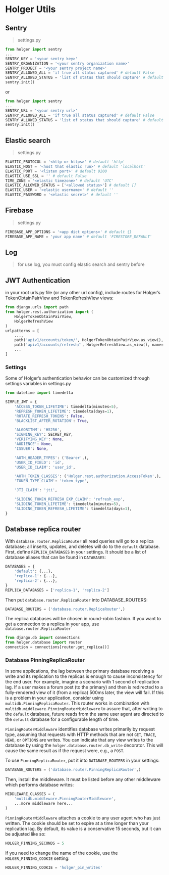 # Holger Utils


## Sentry
> settings.py
```python
from holger import sentry
...
SENTRY_KEY = '<your sentry key>'
SENTRY_ORGANIZATION = '<your sentry organization name>'
SENTRY_PROJECT = '<your sentry project name>'
SENTRY_ALLOWED_ALL = 'if true all status captured' # default False
SENTRY_ALLOWED_STATUS = 'list of status that should capture' # default []
sentry.init()
```
or
```python
from holger import sentry
...
SENTRY_URL = '<your sentry url>'
SENTRY_ALLOWED_ALL = 'if true all status captured' # default False
SENTRY_ALLOWED_STATUS = 'list of status that should capture' # default []
sentry.init()
``` 
 

## Elastic search
> settings.py
```python
ELASTIC_PROTOCOL = '<http or https>' # default 'http'
ELASTIC_HOST = '<host that elastic run>' # default 'localhost'
ELASTIC_PORT = '<listen port>' # default 9200
ELASTIC_USE_SSL = '' # default False
TIME_ZONE = '<elastic timezone>' # default 'UTC'
ELASTIC_ALLOWED_STATUS = ['<allowed status>'] # default []
ELASTIC_USER = '<elastic username>' # default ''
ELASTIC_PASSWORD = '<elastic secret>' # default ''
```

## Firebase
> settings.py
```python
FIREBASE_APP_OPTIONS = '<app dict options>' # default {}
FIREBASE_APP_NAME = 'your app name' # default 'FIRESTORE_DEFAULT'
```


## Log
> for use log, you must config elastic search and sentry before



## JWT Authentication
in your root urls.py file (or any other url config), 
include routes for Holger’s 
TokenObtainPairView and TokenRefreshView views:
```python
from django.urls import path
from holger.rest.authorization import (
    HolgerTokenObtainPairView,
    HolgerRefreshView
)
urlpatterns = [
    ...,
    path('apiv1/accounts/token/', HolgerTokenObtainPairView.as_view(), name='token_obtain_pair'),
    path('apiv1/accounts/refresh/', HolgerRefreshView.as_view(), name='token_refresh'),
    ...
]
```
### Settings
Some of Holger’s authentication behavior can be 
customized through settings variables in settings.py
```python
from datetime import timedelta

SIMPLE_JWT = {
    'ACCESS_TOKEN_LIFETIME': timedelta(minutes=5),
    'REFRESH_TOKEN_LIFETIME': timedelta(days=1),
    'ROTATE_REFRESH_TOKENS': False,
    'BLACKLIST_AFTER_ROTATION': True,

    'ALGORITHM': 'HS256',
    'SIGNING_KEY': SECRET_KEY,
    'VERIFYING_KEY': None,
    'AUDIENCE': None,
    'ISSUER': None,

    'AUTH_HEADER_TYPES': ('Bearer',),
    'USER_ID_FIELD': 'id',
    'USER_ID_CLAIM': 'user_id',

    'AUTH_TOKEN_CLASSES': ('Holger.rest.authorization.AccessToken',),
    'TOKEN_TYPE_CLAIM': 'token_type',

    'JTI_CLAIM': 'jti',

    'SLIDING_TOKEN_REFRESH_EXP_CLAIM': 'refresh_exp',
    'SLIDING_TOKEN_LIFETIME': timedelta(minutes=5),
    'SLIDING_TOKEN_REFRESH_LIFETIME': timedelta(days=1),
}
```


## Database replica router

With `database.router.ReplicaRouter` all read queries will go to a replica
database;  all inserts, updates, and deletes will do to the ``default``
database.
First, define ``REPLICA_DATABASES`` in your settings.  It should be a list of
database aliases that can be found in ``DATABASES``:
```python
DATABASES = {
    'default': {...},
    'replica-1': {...},
    'replica-2': {...},
}
REPLICA_DATABASES = ['replica-1', 'replica-2']
```
Then put ``database.router.ReplicaRouter`` into DATABASE_ROUTERS:
```python
DATABASE_ROUTERS = ('database.router.ReplicaRouter',)
```    
The replica databases will be chosen in round-robin fashion.
If you want to get a connection to a replica in your app, use `database.router.ReplicaRouter`
```python
from django.db import connections
from holger.database import router
connection = connections[router.get_replica()]
```


### Database PinningReplicaRouter
In some applications, the lag between the primary database receiving a
write and its replication to the replicas is enough to cause inconsistency
for the end user. For example, imagine a scenario with 1 second of replication lag.
If a user makes a forum post (to the primary) and then is redirected 
to a fully-rendered view of it (from a replica) 500ms later, the view will fail. 
If this is a problem in your application, consider using `multidb.PinningReplicaRouter`. 
This router works in combination with `multidb.middleware.PinningRouterMiddleware` 
to assure that, after writing to the `default` database, future reads from the same 
user agent are directed to the `default` database for a configurable length of time.

`PinningRouterMiddleware` identifies database writes primarily by request type, 
assuming that requests with HTTP methods that are not `GET`, `TRACE`, `HEAD`, or `OPTIONS` 
are writes. You can indicate that any view writes to the database by using the 
`holger.database.router.db_write` decorator. This will cause the same result 
as if the request were, e.g., a `POST`.

To use `PinningReplicaRouter`, put it into `DATABASE_ROUTERS` in your settings:
```python
DATABASE_ROUTERS = ('database.router.PinningReplicaRouter',)
```
Then, install the middleware. It must be listed before any other middleware 
which performs database writes:
```python
MIDDLEWARE_CLASSES = (
    'multidb.middleware.PinningRouterMiddleware',
    ...more middleware here...
)

```
`PinningRouterMiddleware` attaches a cookie to any user agent who has just written. 
The cookie should be set to expire at a time longer than your replication lag. 
By default, its value is a conservative 15 seconds, but it can be adjusted like so:
```python
HOLGER_PINNING_SECONDS = 5
```
If you need to change the name of the cookie, use the `HOLGER_PINNING_COOKIE` setting:
```python
HOLGER_PINNING_COOKIE = 'holger_pin_writes'
```